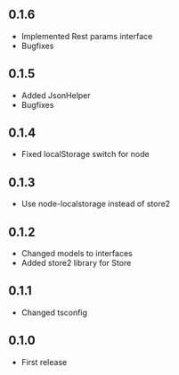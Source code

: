 ## 0.1.6
- Implemented Rest params interface
- Bugfixes

## 0.1.5
- Added JsonHelper
- Bugfixes

## 0.1.4
- Fixed localStorage switch for node

## 0.1.3
- Use node-localstorage instead of store2

## 0.1.2
- Changed models to interfaces
- Added store2 library for Store

## 0.1.1
- Changed tsconfig

## 0.1.0
- First release